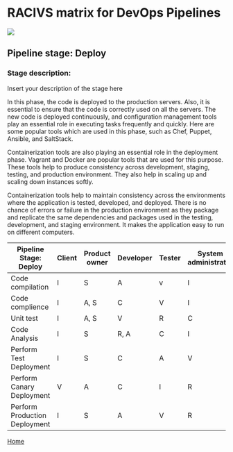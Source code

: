 # __RACIVS matrix for DevOps Pipelines__   

<img src="https://user-images.githubusercontent.com/10748736/112030685-6c81be80-8b32-11eb-94b8-c2c01b8f4581.png">

## __Pipeline stage:__  Deploy  
### __Stage description:__  
Insert your description of the stage here  

In this phase, the code is deployed to the production servers. Also, it is essential to ensure that the code is correctly used on all the servers.
The new code is deployed continuously, and configuration management tools play an essential role in executing tasks frequently and quickly. Here are some popular tools which are used in this phase, such as Chef, Puppet, Ansible, and SaltStack.

Containerization tools are also playing an essential role in the deployment phase. Vagrant and Docker are popular tools that are used for this purpose. These tools help to produce consistency across development, staging, testing, and production environment. They also help in scaling up and scaling down instances softly.

Containerization tools help to maintain consistency across the environments where the application is tested, developed, and deployed. There is no chance of errors or failure in the production environment as they package and replicate the same dependencies and packages used in the testing, development, and staging environment. It makes the application easy to run on different computers.

| Pipeline Stage:<br>Deploy  | Client  | Product owner | Developer  | Tester  | System administrator |Security Team
|----------------------------- |-------- |-------- |-------- |--------  |--------  |---------
| Code compilation             |     I   |     S    |   A      |    v     |    I      |    C      |
| Code complience             |      I   |     A, S    |   C      |    V     |    I      |    R      |
| Unit test                    |     I    |     A, S    |    V     |    R      |    C      |    I      |
| Code Analysis                |     I    |     S    |    R, A     |    C      |    I      |    I      |
| Perform Test Deployment      |    I     |     S    |     C    |     A     |     V     |     R     |             
| Perform Canary Deployment    |    V     |    A     |   C      |    I     |   R       |     C     |
| Perform Production Deployment |    I     |    S     |   A      |    V      |    R     |      V    |  
  
[Home](../index.md)
